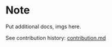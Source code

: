# Note #

Put additional docs, imgs here.


See contribution history: [contribution.md](contribution.md)
